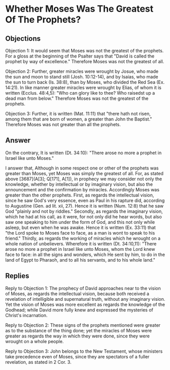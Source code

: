 # Whether Moses Was The Greatest Of The Prophets?

## Objections

Objection 1: It would seem that Moses was not the greatest of the prophets. For a gloss at the beginning of the Psalter says that "David is called the prophet by way of excellence." Therefore Moses was not the greatest of all.

Objection 2: Further, greater miracles were wrought by Josue, who made the sun and moon to stand still (Josh. 10:12-14), and by Isaias, who made the sun to turn back (Is. 38:8), than by Moses, who divided the Red Sea (Ex. 14:21). In like manner greater miracles were wrought by Elias, of whom it is written (Ecclus. 48:4,5): "Who can glory like to thee? Who raisedst up a dead man from below." Therefore Moses was not the greatest of the prophets.

Objection 3: Further, it is written (Mat. 11:11) that "there hath not risen, among them that are born of women, a greater than John the Baptist." Therefore Moses was not greater than all the prophets.

## Answer

On the contrary, It is written (Dt. 34:10): "There arose no more a prophet in Israel like unto Moses."

I answer that, Although in some respect one or other of the prophets was greater than Moses, yet Moses was simply the greatest of all. For, as stated above [3687](A[3]; Q[171], A[1]), in prophecy we may consider not only the knowledge, whether by intellectual or by imaginary vision, but also the announcement and the confirmation by miracles. Accordingly Moses was greater than the other prophets. First, as regards the intellectual vision, since he saw God's very essence, even as Paul in his rapture did, according to Augustine (Gen. ad lit. xii, 27). Hence it is written (Num. 12:8) that he saw God "plainly and not by riddles." Secondly, as regards the imaginary vision, which he had at his call, as it were, for not only did he hear words, but also saw one speaking to him under the form of God, and this not only while asleep, but even when he was awake. Hence it is written (Ex. 33:11) that "the Lord spoke to Moses face to face, as a man is wont to speak to his friend." Thirdly, as regards the working of miracles which he wrought on a whole nation of unbelievers. Wherefore it is written (Dt. 34:10,11): "There arose no more a prophet in Israel like unto Moses, whom the Lord knew face to face: in all the signs and wonders, which He sent by him, to do in the land of Egypt to Pharaoh, and to all his servants, and to his whole land."

## Replies

Reply to Objection 1: The prophecy of David approaches near to the vision of Moses, as regards the intellectual vision, because both received a revelation of intelligible and supernatural truth, without any imaginary vision. Yet the vision of Moses was more excellent as regards the knowledge of the Godhead; while David more fully knew and expressed the mysteries of Christ's incarnation.

Reply to Objection 2: These signs of the prophets mentioned were greater as to the substance of the thing done; yet the miracles of Moses were greater as regards the way in which they were done, since they were wrought on a whole people.

Reply to Objection 3: John belongs to the New Testament, whose ministers take precedence even of Moses, since they are spectators of a fuller revelation, as stated in 2 Cor. 3.